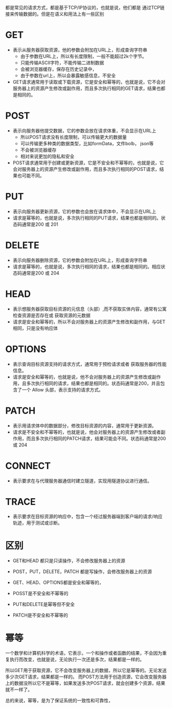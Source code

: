 
都是常见的请求方式，都是基于TCP/IP协议的，也就是说，他们都是 通过TCP链接来传输数据的。但是在语义和用法上有一些区别

# GET
* 表示从服务器获取资源，他的参数会附加在URL上，形成查询字符串
    * 由于参数在URL上，所以有长度限制，一般不能超过2k个字节。
    * 只能传输ASCII字符，不能传输二进制数据
    * 会被浏览器缓存，保存在历史记录中，
    * 由于参数在url上，所以会暴露敏感信息，不安全
* GET请求通常用于读取或下载资源，它是安全和幂等的，也就是说，它不会对服务器上的资源产生修改或副作用，而且多次执行相同的GET请求，结果也都是相同的。




# POST
* 表示向服务器他提交数据，它的参数会放在请求体重，不会显示在URL上
    * 所以POST请求没有长度限制，可以传输更大的数据量
    * 可以传输更多种类的数据类型，比如formData，文件bolb， json等
    * 不会被浏览器缓存
    * 相对来说更加的隐私和安全
* POST请求通常用于创建或更新资源，它是不安全和不幂等的，也就是说，它会对服务器上的资源产生修改或副作用，而且多次执行相同的POST请求，结果也可能不同。

# PUT
* 表示向服务器更新资源，它的参数也会放在请求体中，不会显示在URL上
* 请求是幂等的，也就是说，多次执行相同的PUT请求，结果也都是相同的。状态码通常是200 或 201

# DELETE
* 表示向服务器删除资源，它的参数会附加在URL上，形成查询字符串
* 请求是幂等的，也就是说，多次执行相同的请求，结果也都是相同的。相应状态码通常是200 或 204

# HEAD
* 表示想服务器获取目标资源的元信息（头部）,而不获取实体内容，通常有公寓检查资源是否存在或 获取资源的元数据
* 请求是安全和幂等的，所以不会对服务器上的资源产生修改和副作用，与GET相同，只是没有响应体

# OPTIONS
* 表示查询目标资源支持的请求方式，通常用于预检请求或者 获取服务器的性能信息。
* 请求是安全和幂等的，也就是说，他不会对服务器上的资源产生修改或副作用，且多次执行相同的请求，结果也都是相同的。状态码通常是200，并且包含了一个 Allow 头部，表示支持的请求方式。

# PATCH
* 表示用请求体中的数据部分，修改目标资源的内容，通常用于更新资源。
* 请求是不安全和不幂等的，也就是说，他会对服务器上的资源产生修改或者副作用，而且多次执行相同的PATCH请求，结果可能会不同。状态码通常是200 或 204


# CONNECT
* 表示要求在与代理服务器通信时建立隧道，实现用隧道协议进行通信。

# TRACE
* 表示要求在目标资源的响应中，包含一个经过服务器端到客户端的请求/响应轨迹，用于测试或诊断。

# 区别
* GET和HEAD 都只是只读操作，不会修改服务器上的资源
* POST，PUT，DELETE，PATCH 都是写操作，会修改服务器上的资源

* GET、HEAD、OPTIONS都是安全和幂等的，
* POSST是不安全和不幂等的
* PUT和DELETE是幂等但不安全
* PATCH是不安全和不幂等的



# 幂等

一个数学和计算机科学的术语，它表示，一个和操作或者函数的结果，不会因为重复执行而改变，也就是说，无论执行一次还是多次，结果都是一样的。

所以GET用于获取资源，它不会改变服务器上的数据，所以它是幂等的。无论发送多少次GET请求，结果都是一样的。
而POST方法用于创造资源，它会改变服务器上的数据没所以它不是幂等，如果发送多次POST请求，就会创建多个资源，结果就不一样了。

总的来说，幂等，是为了保证系统的一致性和可靠性，